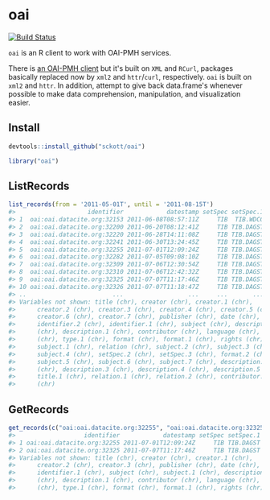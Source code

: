 oai
=======



[![Build Status](https://travis-ci.org/sckott/oai.svg?branch=master)](https://travis-ci.org/sckott/oai)

`oai` is an R client to work with OAI-PMH services.

There is [an OAI-PMH client][harv] but it's built on `XML` and `RCurl`, packages basically replaced now by `xml2` and `httr`/`curl`, respectively. `oai` is built on `xml2` and `httr`. In addition, attempt to give 
back data.frame's whenever possible to make data comprehension, manipulation, and visualization easier. 

## Install


```r
devtools::install_github("sckott/oai")
```


```r
library("oai")
```

## ListRecords


```r
list_records(from = '2011-05-01T', until = '2011-08-15T')
#>                    identifier            datestamp setSpec setSpec.1
#> 1  oai:oai.datacite.org:32153 2011-06-08T08:57:11Z     TIB  TIB.WDCC
#> 2  oai:oai.datacite.org:32200 2011-06-20T08:12:41Z     TIB TIB.DAGST
#> 3  oai:oai.datacite.org:32220 2011-06-28T14:11:08Z     TIB TIB.DAGST
#> 4  oai:oai.datacite.org:32241 2011-06-30T13:24:45Z     TIB TIB.DAGST
#> 5  oai:oai.datacite.org:32255 2011-07-01T12:09:24Z     TIB TIB.DAGST
#> 6  oai:oai.datacite.org:32282 2011-07-05T09:08:10Z     TIB TIB.DAGST
#> 7  oai:oai.datacite.org:32309 2011-07-06T12:30:54Z     TIB TIB.DAGST
#> 8  oai:oai.datacite.org:32310 2011-07-06T12:42:32Z     TIB TIB.DAGST
#> 9  oai:oai.datacite.org:32325 2011-07-07T11:17:46Z     TIB TIB.DAGST
#> 10 oai:oai.datacite.org:32326 2011-07-07T11:18:47Z     TIB TIB.DAGST
#> ..                        ...                  ...     ...       ...
#> Variables not shown: title (chr), creator (chr), creator.1 (chr),
#>      creator.2 (chr), creator.3 (chr), creator.4 (chr), creator.5 (chr),
#>      creator.6 (chr), creator.7 (chr), publisher (chr), date (chr),
#>      identifier.2 (chr), identifier.1 (chr), subject (chr), description
#>      (chr), description.1 (chr), contributor (chr), language (chr), type
#>      (chr), type.1 (chr), format (chr), format.1 (chr), rights (chr),
#>      subject.1 (chr), relation (chr), subject.2 (chr), subject.3 (chr),
#>      subject.4 (chr), setSpec.2 (chr), setSpec.3 (chr), format.2 (chr),
#>      subject.5 (chr), subject.6 (chr), subject.7 (chr), description.2
#>      (chr), description.3 (chr), description.4 (chr), description.5 (chr),
#>      title.1 (chr), relation.1 (chr), relation.2 (chr), contributor.1
#>      (chr)
```

## GetRecords


```r
get_records(c("oai:oai.datacite.org:32255", "oai:oai.datacite.org:32325"))
#>                   identifier            datestamp setSpec setSpec.1
#> 1 oai:oai.datacite.org:32255 2011-07-01T12:09:24Z     TIB TIB.DAGST
#> 2 oai:oai.datacite.org:32325 2011-07-07T11:17:46Z     TIB TIB.DAGST
#> Variables not shown: title (chr), creator (chr), creator.1 (chr),
#>      creator.2 (chr), creator.3 (chr), publisher (chr), date (chr),
#>      identifier.1 (chr), subject (chr), subject.1 (chr), description
#>      (chr), description.1 (chr), contributor (chr), language (chr), type
#>      (chr), type.1 (chr), format (chr), format.1 (chr), rights (chr)
```

[harv]: http://cran.rstudio.com/web/packages/OAIHarvester/
